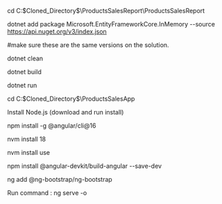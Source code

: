 cd C:\$Cloned_Directory$\ProductsSalesReport\ProductsSalesReport

dotnet add package Microsoft.EntityFrameworkCore.InMemory --source https://api.nuget.org/v3/index.json

#make sure these are the same versions on the solution.
<PackageReference Include="Microsoft.EntityFrameworkCore" Version="9.0.6" />
<PackageReference Include="Microsoft.EntityFrameworkCore.InMemory" Version="9.0.6" />

dotnet clean

dotnet build

dotnet run

cd C:\$Cloned_Directory$\ProductsSalesApp

Install Node.js (download and run install)

npm install -g @angular/cli@16

nvm install 18

nvm install use

npm install @angular-devkit/build-angular --save-dev

ng add @ng-bootstrap/ng-bootstrap

Run command : ng serve -o
